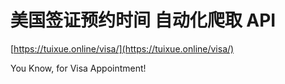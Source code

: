# 美国签证预约时间 自动化爬取 API

[https://tuixue.online/visa/](https://tuixue.online/visa/)

You Know, for Visa Appointment!

